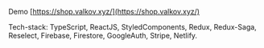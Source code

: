 Demo [https://shop.valkov.xyz/](https://shop.valkov.xyz/)

Tech-stack: TypeScript, ReactJS, StyledComponents, Redux, Redux-Saga, Reselect, Firebase, Firestore, GoogleAuth, Stripe, Netlify.
